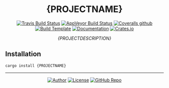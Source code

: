<div align="center">

# {PROJECTNAME}

[![Travis Build Status](https://img.shields.io/travis/{USERNAME}/{PROJECTNAME}.svg?style=flat-square)](https://travis-ci.org/{USERNAME}/{PROJECTNAME})
[![AppVeyor Build Status](https://img.shields.io/appveyor/ci/{USERNAME}/{PROJECTNAME}?style=flat-square)](https://ci.appveyor.com/project/{USERNAME}/{PROJECTNAME})
[![Coveralls github](https://img.shields.io/coveralls/github/{USERNAME}/{PROJECTNAME}?style=flat-square)](https://coveralls.io/github/{USERNAME}/{PROJECTNAME})
[![Build Template](https://img.shields.io/badge/CI%20template-trust-orange?style=flat-square)](https://github.com/japaric/trust)
[![Documentation](https://img.shields.io/badge/docs-stable-blue?style=flat-square)](https://docs.rs/crate/{PROJECTNAME})
[![Crates.io](https://img.shields.io/crates/v/{PROJECTNAME}.svg?style=flat-square)](https://crates.io/crates/{PROJECTNAME})

_{PROJECTDESCRIPTION}_

</div>

## Installation

```bash
cargo install {PROJECTNAME}
```

---
<div align="center">

[![Author](https://img.shields.io/badge/Author-{USERNAME}-blue?style=for-the-badge)](https://github.com/{USERNAME})
[![License](https://img.shields.io/badge/(UN)-LICENSE-lightgray?style=for-the-badge)](UNLICENSE)
[![GitHub Repo](https://img.shields.io/badge/repo-GitHub-black?style=for-the-badge)](https://github.com/{USERNAME}/{PROJECTNAME})

</div>

